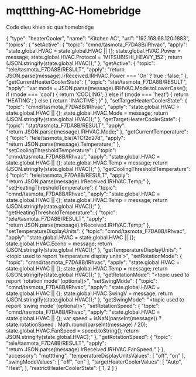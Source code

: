 # mqttthing-AC-Homebridge
Code dieu khien ac qua homebridge

{
            "type": "heaterCooler",
            "name": "Kitchen AC",
            "url": "192.168.68.120:1883",
            "topics": {
                "setActive": {
                    "topic": "cmnd/tasmota_F7DA8B/IRhvac",
                    "apply": "state.global.HVAC = state.global.HVAC || {}; state.global.HVAC.Power = message; state.global.HVAC.Protocol = 'MITSUBISHI_HEAVY_152'; return (JSON.stringify(state.global.HVAC));"
                },
                "getActive": {
                    "topic": "tele/tasmota_F7DA8B/RESULT",
                    "apply": "return JSON.parse(message).IrReceived.IRHVAC.Power === 'On' ? true : false;"
                },
                "getCurrentHeaterCoolerState": {
                    "topic": "stat/tasmota_F7DA8B/RESULT",
                    "apply": "var mode = JSON.parse(message).IRHVAC.Mode.toLowerCase();               if (mode === 'cool') {                   return 'COOLING';               } else if (mode === 'heat') {                   return 'HEATING';               } else {                   return 'INACTIVE';               }"
                },
                "setTargetHeaterCoolerState": {
                    "topic": "cmnd/tasmota_F7DA8B/IRhvac",
                    "apply": "state.global.HVAC = state.global.HVAC || {}; state.global.HVAC.Mode = message; return (JSON.stringify(state.global.HVAC));"
                },
                "getTargetHeaterCoolerState": {
                    "topic": "stat/tasmota_F7DA8B/RESULT",
                    "apply": "return JSON.parse(message).IRHVAC.Mode;"
                },
                "getCurrentTemperature": {
                    "topic": "tele/tasmota_ble/ATCf2d27d",
                    "apply": "return JSON.parse(message).Temperature;"
                },
                "setCoolingThresholdTemperature": {
                    "topic": "cmnd/tasmota_F7DA8B/IRhvac",
                    "apply": "state.global.HVAC = state.global.HVAC || {}; state.global.HVAC.Temp = message; return (JSON.stringify(state.global.HVAC));"
                },
                "getCoolingThresholdTemperature": {
                    "topic": "tele/tasmota_F7DA8B/RESULT",
                    "apply": "return JSON.parse(message).IrReceived.IRHVAC.Temp;"
                },
                "setHeatingThresholdTemperature": {
                    "topic": "cmnd/tasmota_F7DA8B/IRhvac",
                    "apply": "state.global.HVAC = state.global.HVAC || {}; state.global.HVAC.Temp = message; return (JSON.stringify(state.global.HVAC));"
                },
                "getHeatingThresholdTemperature": {
                    "topic": "tele/tasmota_F7DA8B/RESULT",
                    "apply": "return JSON.parse(message).IrReceived.IRHVAC.Temp;"
                },
                "setTemperatureDisplayUnits": {
                    "topic": "cmnd/tasmota_F7DA8B/IRhvac",
                    "apply": "state.global.HVAC = state.global.HVAC || {}; state.global.HVAC.Econo = message; return (JSON.stringify(state.global.HVAC));"
                },
                "getTemperatureDisplayUnits": "<topic used to report 'temperature display units'>",
                "setRotationMode": {
                    "topic": "cmnd/tasmota_F7DA8B/IRhvac",
                    "apply": "state.global.HVAC = state.global.HVAC || {}; state.global.HVAC.Temp = message; return (JSON.stringify(state.global.HVAC));"
                },
                "getRotationMode": "<topic used to report 'rotation mode' (optional)>",
                "setSwingMode": {
                    "topic": "cmnd/tasmota_F7DA8B/IRhvac",
                    "apply": "state.global.HVAC = state.global.HVAC || {}; state.global.HVAC.SwingV = message; return (JSON.stringify(state.global.HVAC));"
                },
                "getSwingMode": "<topic used to report 'swing mode' (optional)>",
                "setRotationSpeed": {
                    "topic": "cmnd/tasmota_F7DA8B/IRhvac",
                    "apply": "state.global.HVAC = state.global.HVAC || {};              var speed = isNaN(parseInt(message)) ? state.rotationSpeed : Math.round(parseInt(message) / 20);              state.global.HVAC.FanSpeed = speed.toString();              return JSON.stringify(state.global.HVAC);"
                },
                "getRotationSpeed": {
                    "topic": "tele/tasmota_F7DA8B/RESULT",
                    "apply": "return JSON.parse(message).IrReceived.IRHVAC.FanSpeed;"
                }
            },
            "accessory": "mqttthing",
            "temperatureDisplayUnitsValues": [
                "off",
                "on"
            ],
            "swingModeValues": [
                "off",
                "on"
            ],
            "targetHeaterCoolerValues": [
                "Auto",
                "Heat",
            ],
            "restrictHeaterCoolerState": [
                1,
                2
            ]
        }
